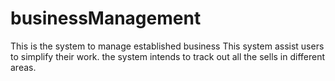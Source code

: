 # businessManagement
This is the system to manage established business
This system assist users to simplify their work.
the system intends to track out all the sells in different areas.
